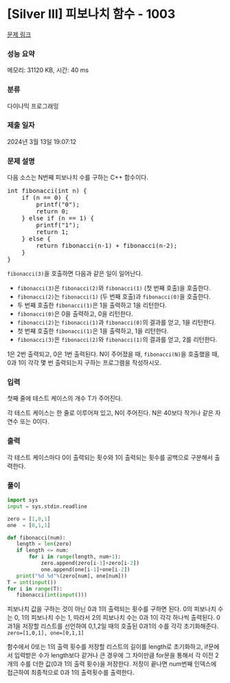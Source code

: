 # [Silver III] 피보나치 함수 - 1003 

[문제 링크](https://www.acmicpc.net/problem/1003) 

### 성능 요약

메모리: 31120 KB, 시간: 40 ms

### 분류

다이나믹 프로그래밍

### 제출 일자

2024년 3월 13일 19:07:12

### 문제 설명

<p>다음 소스는 N번째 피보나치 수를 구하는 C++ 함수이다.</p>

<pre>int fibonacci(int n) {
    if (n == 0) {
        printf("0");
        return 0;
    } else if (n == 1) {
        printf("1");
        return 1;
    } else {
        return fibonacci(n‐1) + fibonacci(n‐2);
    }
}
</pre>

<p><code>fibonacci(3)</code>을 호출하면 다음과 같은 일이 일어난다.</p>

<ul>
	<li><code>fibonacci(3)</code>은 <code>fibonacci(2)</code>와 <code>fibonacci(1)</code> (첫 번째 호출)을 호출한다.</li>
	<li><code>fibonacci(2)</code>는 <code>fibonacci(1)</code> (두 번째 호출)과 <code>fibonacci(0)</code>을 호출한다.</li>
	<li>두 번째 호출한 <code>fibonacci(1)</code>은 1을 출력하고 1을 리턴한다.</li>
	<li><code>fibonacci(0)</code>은 0을 출력하고, 0을 리턴한다.</li>
	<li><code>fibonacci(2)</code>는 <code>fibonacci(1)</code>과 <code>fibonacci(0)</code>의 결과를 얻고, 1을 리턴한다.</li>
	<li>첫 번째 호출한 <code>fibonacci(1)</code>은 1을 출력하고, 1을 리턴한다.</li>
	<li><code>fibonacci(3)</code>은 <code>fibonacci(2)</code>와 <code>fibonacci(1)</code>의 결과를 얻고, 2를 리턴한다.</li>
</ul>

<p>1은 2번 출력되고, 0은 1번 출력된다. N이 주어졌을 때, <code>fibonacci(N)</code>을 호출했을 때, 0과 1이 각각 몇 번 출력되는지 구하는 프로그램을 작성하시오.</p>

### 입력 

 <p>첫째 줄에 테스트 케이스의 개수 T가 주어진다.</p>

<p>각 테스트 케이스는 한 줄로 이루어져 있고, N이 주어진다. N은 40보다 작거나 같은 자연수 또는 0이다.</p>

### 출력 

 <p>각 테스트 케이스마다 0이 출력되는 횟수와 1이 출력되는 횟수를 공백으로 구분해서 출력한다.</p>

### 풀이
 ~~~python
import sys
input = sys.stdin.readline

zero = [1,0,1]
one  = [0,1,1]

def fibonacci(num):
    length = len(zero)
    if length <= num:
        for i in range(length, num+1):
            zero.append(zero[i-1]+zero[i-2])
            one.append(one[i-1]+one[i-2])
    print("%d %d"%(zero[num], one[num]))
T = int(input())
for i in range(T):
    fibonacci(int(input()))
 ~~~
 <p>피보나치 값을 구하는 것이 아닌 0과 1의 출력되는 횟수를 구하면 된다. 0의 피보나치 수는 0, 1의 피보나치 수는 1, 따라서 2의 피보나치 수는 0과 1이 각각 하나씩 출력된다. 0과1을 저장할 리스트를 선언하여 0,1,2일 때의 호출된 0과1의 수를 각각 초기화해준다. <code>zero=[1,0,1], one=[0,1,1]</code></p>
 <p>함수에서 0또는 1의 출력 횟수를 저장할 리스트의 길이를 length로 초기화하고, if문에서 입력받은 수가 length보다 같거나 큰 경우에 그 차이만큼 for문을 통해서 각 이전 2개의 수를 더한 값(0과 1의 출력 횟수)을 저장한다. 저장이 끝나면 num번째 인덱스에 접근하여 최종적으로 0과 1의 출력횟수를 출력한다. </p>
